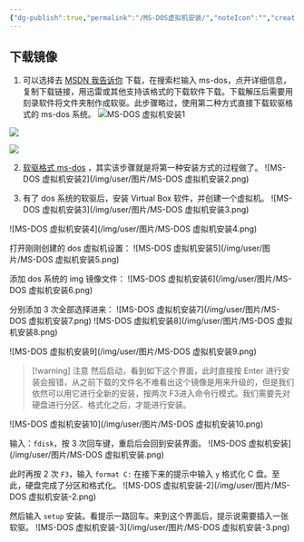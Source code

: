 ```yaml
---
{"dg-publish":true,"permalink":"/MS-DOS虚拟机安装/","noteIcon":"","created":"","updated":""}
---
```



## 下载镜像
1. 可以选择去 [MSDN 我告诉你](https://msdn.itellyou.cn/) 下载，在搜索栏输入 ms-dos，点开详细信息，复制下载链接，用迅雷或其他支持该格式的下载软件下载。下载解压后需要用刻录软件将文件夹制作成软驱。此步骤略过，使用第二种方式直接下载软驱格式的 ms-dos 系统。
![MS-DOS 虚拟机安装1](/img/user/图片/MS-DOS虚拟机安装1.png)

![](/img/user/图片/111.png)

![](/img/user/图片/222.png)

2. [软驱格式 ms-dos](https://winworldpc.com/product/ms-dos/622) ，其实该步骤就是将第一种安装方式的过程做了。
![MS-DOS 虚拟机安装2](/img/user/图片/MS-DOS 虚拟机安装2.png)

3. 有了 dos 系统的软驱后，安装 Virtual Box 软件，并创建一个虚拟机。
![MS-DOS 虚拟机安装3](/img/user/图片/MS-DOS 虚拟机安装3.png)

![MS-DOS 虚拟机安装4](/img/user/图片/MS-DOS 虚拟机安装4.png)

打开刚刚创建的 dos 虚拟机设置：
![MS-DOS 虚拟机安装5](/img/user/图片/MS-DOS 虚拟机安装5.png)

添加 dos 系统的 img 镜像文件：
![MS-DOS 虚拟机安装6](/img/user/图片/MS-DOS 虚拟机安装6.png)

分别添加 3 次全部选择进来：
![MS-DOS 虚拟机安装7](/img/user/图片/MS-DOS 虚拟机安装7.png)
![MS-DOS 虚拟机安装8](/img/user/图片/MS-DOS 虚拟机安装8.png)

![MS-DOS 虚拟机安装9](/img/user/图片/MS-DOS 虚拟机安装9.png)

> [!warning] 注意 
> 然后启动，看到如下这个界面，此时直接按 Enter 进行安装会报错，从之前下载的文件名不难看出这个镜像是用来升级的，但是我们依然可以用它进行全新的安装，按两次 F3进入命令行模式。我们需要先对硬盘进行分区、格式化之后，才能进行安装。

![MS-DOS 虚拟机安装10](/img/user/图片/MS-DOS 虚拟机安装10.png)

输入：`fdisk`，按 3 次回车键，重启后会回到安装界面。
![MS-DOS 虚拟机安装](/img/user/图片/MS-DOS 虚拟机安装.png)

此时再按 2 次 `F3`，输入 `format C:` 在接下来的提示中输入 `y` 格式化 C 盘。至此，硬盘完成了分区和格式化。
![MS-DOS 虚拟机安装-2](/img/user/图片/MS-DOS 虚拟机安装-2.png)

然后输入 `setup` 安装。看提示一路回车。来到这个界面后，提示说需要插入一张软驱。
![MS-DOS 虚拟机安装-3](/img/user/图片/MS-DOS 虚拟机安装-3.png)


